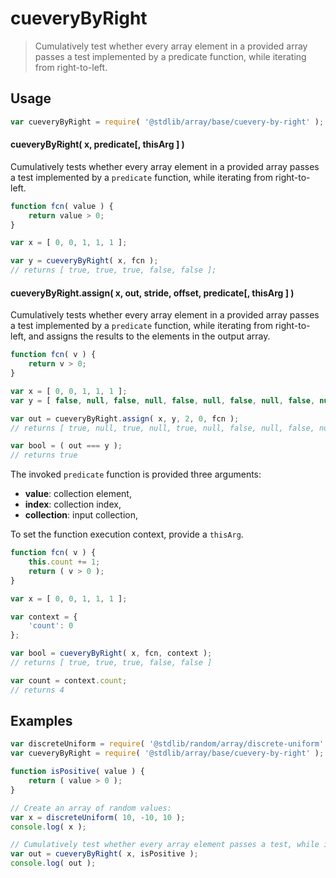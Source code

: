 <!--

@license Apache-2.0

Copyright (c) 2024 The Stdlib Authors.

Licensed under the Apache License, Version 2.0 (the "License");
you may not use this file except in compliance with the License.
You may obtain a copy of the License at

   http://www.apache.org/licenses/LICENSE-2.0

Unless required by applicable law or agreed to in writing, software
distributed under the License is distributed on an "AS IS" BASIS,
WITHOUT WARRANTIES OR CONDITIONS OF ANY KIND, either express or implied.
See the License for the specific language governing permissions and
limitations under the License.

-->

# cueveryByRight

> Cumulatively test whether every array element in a provided array passes a test implemented by a predicate function, while iterating from right-to-left.

<section class="usage">

## Usage

```javascript
var cueveryByRight = require( '@stdlib/array/base/cuevery-by-right' );
```

#### cueveryByRight( x, predicate\[, thisArg ] )

Cumulatively tests whether every array element in a provided array passes a test implemented by a `predicate` function, while iterating from right-to-left.

```javascript
function fcn( value ) {
    return value > 0;
}

var x = [ 0, 0, 1, 1, 1 ];

var y = cueveryByRight( x, fcn );
// returns [ true, true, true, false, false ];
```

#### cueveryByRight.assign( x, out, stride, offset, predicate\[, thisArg ] )

Cumulatively tests whether every array element in a provided array passes a test implemented by a `predicate` function, while iterating from right-to-left, and assigns the results to the elements in the output array.

```javascript
function fcn( v ) {
    return v > 0;
}

var x = [ 0, 0, 1, 1, 1 ];
var y = [ false, null, false, null, false, null, false, null, false, null ];

var out = cueveryByRight.assign( x, y, 2, 0, fcn );
// returns [ true, null, true, null, true, null, false, null, false, null ]

var bool = ( out === y );
// returns true
```

The invoked `predicate` function is provided three arguments:

-   **value**: collection element,
-   **index**: collection index,
-   **collection**: input collection,

To set the function execution context, provide a `thisArg`.

```javascript
function fcn( v ) {
    this.count += 1;
    return ( v > 0 );
}

var x = [ 0, 0, 1, 1, 1 ];

var context = {
    'count': 0
};

var bool = cueveryByRight( x, fcn, context );
// returns [ true, true, true, false, false ]

var count = context.count;
// returns 4
```

</section>

<!-- /.usage -->

<section class="notes">

</section>

<!-- /.notes -->

<section class="examples">

## Examples

<!-- eslint no-undef: "error" -->

```javascript
var discreteUniform = require( '@stdlib/random/array/discrete-uniform' );
var cueveryByRight = require( '@stdlib/array/base/cuevery-by-right' );

function isPositive( value ) {
    return ( value > 0 );
}

// Create an array of random values:
var x = discreteUniform( 10, -10, 10 );
console.log( x );

// Cumulatively test whether every array element passes a test, while iterating from right-to-left:
var out = cueveryByRight( x, isPositive );
console.log( out );
```

</section>

<!-- /.examples -->

<!-- Section for related `stdlib` packages. Do not manually edit this section, as it is automatically populated. -->

<section class="related">

</section>

<!-- /.related -->

<!-- Section for all links. Make sure to keep an empty line after the `section` element and another before the `/section` close. -->

<section class="links">

</section>

<!-- /.links -->

